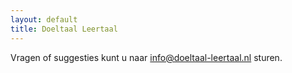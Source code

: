 ```yaml
---
layout: default
title: Doeltaal Leertaal
---
```


Vragen of suggesties kunt u naar [info@doeltaal-leertaal.nl](mailto://info@doeltaal-leertaal.nl) sturen.


